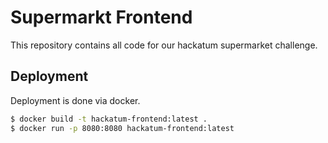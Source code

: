 # Supermarkt Frontend

This repository contains all code for our hackatum supermarket challenge.

## Deployment

Deployment is done via docker.

```bash
$ docker build -t hackatum-frontend:latest .
$ docker run -p 8080:8080 hackatum-frontend:latest
```
